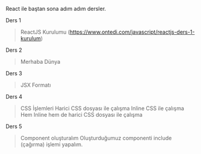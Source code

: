 React ile baştan sona adım adım dersler.

Ders 1
> ReactJS Kurulumu (https://www.ontedi.com/javascript/reactjs-ders-1-kurulum)

Ders 2
> Merhaba Dünya

Ders 3
> JSX Formatı

Ders 4
> CSS İşlemleri
> Harici CSS dosyası ile çalışma
> Inline CSS ile çalışma
> Hem Inline hem de harici CSS dosyası ile çalışma

Ders 5
> Component oluşturalım
> Oluşturduğumuz componenti include (çağırma) işlemi yapalım.
